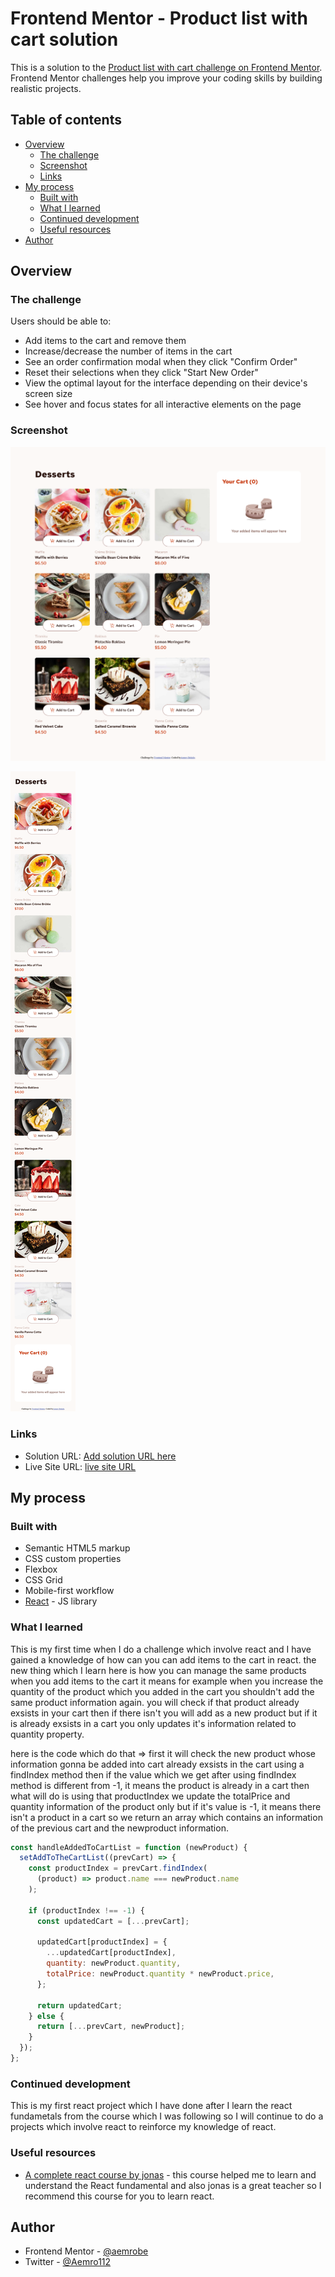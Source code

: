# Frontend Mentor - Product list with cart solution

This is a solution to the [Product list with cart challenge on Frontend Mentor](https://www.frontendmentor.io/challenges/product-list-with-cart-5MmqLVAp_d). Frontend Mentor challenges help you improve your coding skills by building realistic projects.

## Table of contents

- [Overview](#overview)
  - [The challenge](#the-challenge)
  - [Screenshot](#screenshot)
  - [Links](#links)
- [My process](#my-process)
  - [Built with](#built-with)
  - [What I learned](#what-i-learned)
  - [Continued development](#continued-development)
  - [Useful resources](#useful-resources)
- [Author](#author)

## Overview

### The challenge

Users should be able to:

- Add items to the cart and remove them
- Increase/decrease the number of items in the cart
- See an order confirmation modal when they click "Confirm Order"
- Reset their selections when they click "Start New Order"
- View the optimal layout for the interface depending on their device's screen size
- See hover and focus states for all interactive elements on the page

### Screenshot

![](./solution-image/product-list-with-cart-solution-desktop-view.png)

![](./solution-image/product-list-with-cart-solution-mobile-view-img.png)

### Links

- Solution URL: [Add solution URL here](https://your-solution-url.com)
- Live Site URL: [live site URL](https://aemrobe.github.io/produc-list-with-cart/)

## My process

### Built with

- Semantic HTML5 markup
- CSS custom properties
- Flexbox
- CSS Grid
- Mobile-first workflow
- [React](https://reactjs.org/) - JS library

### What I learned

This is my first time when I do a challenge which involve react and I have gained a knowledge of how can you can add items to the cart in react. the new thing which I learn here is how you can manage the same products when you add items to the cart it means for example when you increase the quantity of the product which you added in the cart you shouldn't add the same product information again. you will check if that product already exsists in your cart then if there isn't you will add as a new product but if it is already exsists in a cart you only updates it's information related to quantity property.

here is the code which do that
=> first it will check the new product whose information gonna be added into cart already exsists in the cart using a findIndex method then if the value which we get after using findIndex method is different from -1, it means the product is already in a cart then what will do is using that productIndex we update the totalPrice and quantity information of the product only but if it's value is -1, it means there isn't a product in a cart so we return an array which contains an information of the previous cart and the newproduct information.

```js
const handleAddedToCartList = function (newProduct) {
  setAddToTheCartList((prevCart) => {
    const productIndex = prevCart.findIndex(
      (product) => product.name === newProduct.name
    );

    if (productIndex !== -1) {
      const updatedCart = [...prevCart];

      updatedCart[productIndex] = {
        ...updatedCart[productIndex],
        quantity: newProduct.quantity,
        totalPrice: newProduct.quantity * newProduct.price,
      };

      return updatedCart;
    } else {
      return [...prevCart, newProduct];
    }
  });
};
```

### Continued development

This is my first react project which I have done after I learn the react fundametals from the course which I was following so I will continue to do a projects which involve react to reinforce my knowledge of react.

### Useful resources

- [A complete react course by jonas](https://www.udemy.com/course/the-ultimate-react-course/) - this course helped me to learn and understand the React fundamental and also jonas is a great teacher so I recommend this course for you to learn react.

## Author

- Frontend Mentor - [@aemrobe](https://www.frontendmentor.io/profile/aemrobe)
- Twitter - [@Aemro112](https://www.twitter.com/Aemro112)
